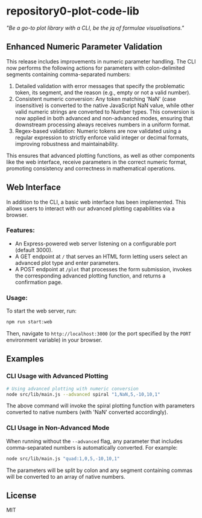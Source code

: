 # repository0-plot-code-lib

_"Be a go-to plot library with a CLI, be the jq of formulae visualisations."_

## Enhanced Numeric Parameter Validation

This release includes improvements in numeric parameter handling. The CLI now performs the following actions for parameters with colon-delimited segments containing comma-separated numbers:

1. Detailed validation with error messages that specify the problematic token, its segment, and the reason (e.g., empty or not a valid number).
2. Consistent numeric conversion: Any token matching 'NaN' (case insensitive) is converted to the native JavaScript NaN value, while other valid numeric strings are converted to Number types. This conversion is now applied in both advanced and non-advanced modes, ensuring that downstream processing always receives numbers in a uniform format.
3. Regex-based validation: Numeric tokens are now validated using a regular expression to strictly enforce valid integer or decimal formats, improving robustness and maintainability.

This ensures that advanced plotting functions, as well as other components like the web interface, receive parameters in the correct numeric format, promoting consistency and correctness in mathematical operations.

## Web Interface

In addition to the CLI, a basic web interface has been implemented. This allows users to interact with our advanced plotting capabilities via a browser.

### Features:
- An Express-powered web server listening on a configurable port (default 3000).
- A GET endpoint at `/` that serves an HTML form letting users select an advanced plot type and enter parameters.
- A POST endpoint at `/plot` that processes the form submission, invokes the corresponding advanced plotting function, and returns a confirmation page.

### Usage:

To start the web server, run:

```bash
npm run start:web
```

Then, navigate to `http://localhost:3000` (or the port specified by the `PORT` environment variable) in your browser.

## Examples

### CLI Usage with Advanced Plotting

```bash
# Using advanced plotting with numeric conversion
node src/lib/main.js --advanced spiral "1,NaN,5,-10,10,1"
```

The above command will invoke the spiral plotting function with parameters converted to native numbers (with 'NaN' converted accordingly).

### CLI Usage in Non-Advanced Mode

When running without the `--advanced` flag, any parameter that includes comma-separated numbers is automatically converted. For example:

```bash
node src/lib/main.js "quad:1,0,5,-10,10,1"
```

The parameters will be split by colon and any segment containing commas will be converted to an array of native numbers.

## License

MIT
